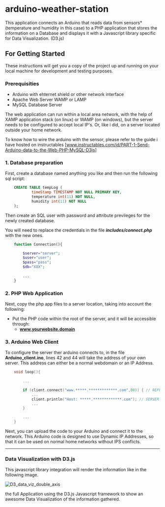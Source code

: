 # arduino-weather-station

This application connects an Arduino that reads data from sensors* (temperature and humidity in this case) to a PHP application that stores the information on a Database and displays it with a Javascript library specific for Data Visualization. (D3.js)


## For Getting Started

These instructions will get you a copy of the project up and running on your local machine for development and testing purposes.

### Prerequisities

- Arduino with ehternet shield or other network interface
- Apache Web Server WAMP or LAMP
- MySQL Database Server

The web application can run within a local area network, with the help of XAMP application stack (on linux) or WAMP (on windows), but the server needs to be configured to accept local IP's. Or, like i did, on a server located outside your home network.

To know how to wire the arduino with the sensor, please refer to the guide i have hosted on instructables [www.instructables.com/id/PART-1-Send-Arduino-data-to-the-Web-PHP-MySQL-D3js]

[www.instructables.com/id/PART-1-Send-Arduino-data-to-the-Web-PHP-MySQL-D3js]:http://www.instructables.com/id/PART-1-Send-Arduino-data-to-the-Web-PHP-MySQL-D3js/

### 1. Database preparation

First, create a database named anything you like and then run the following sql script:

```sql
	CREATE TABLE tempLog (
			timeStamp TIMESTAMP NOT NULL PRIMARY KEY,
			temperature int(11) NOT NULL,
			humidity int(11) NOT NULL
	);
```
Then create an SQL user with password and attribute previleges for the newly created database. 

You will need to replace the credentials in the file ***includes/connect.php*** with the new ones.
```php
	function Connection(){

		$server="server";
		$user="user";
		$pass="pass";
		$db="XXX";
		
		...
	}
```

### 2. PHP Web Application

Next, copy the php app files to a server location, taking into account the following:

- Put the PHP code within the root of the server, and it will be accessible through:
	- **www.yourwebsite.domain**


### 3. Arduino Web Client

To configure the server ther arduino connects to, in the file **Arduino_client.ino**, lines 42 and 44 will take the address of your own server. This address can either be a normal webdomain or an IP Address.

```C
	void loop(){
	
		...

		if (client.connect("www.*****.*************.com",80)) { // REPLACE WITH YOUR SERVER ADDRESS
			... 
			client.println("Host: *****.*************.com"); // SERVER ADDRESS HERE TOO
			... 
		} 

		...
	}
```

Next, you can upload the code to your Arduino and connect it to the network. This Arduino code is designed to use Dynamic IP Addresses, so that it can be used on normal home networks without IPS conflicts.

---

### Data Visualization with D3.js

This javascript library integration will render the information like in the following image.

![D3_data_viz_double_axis](https://cloud.githubusercontent.com/assets/4175297/18608876/ee4fdffe-7cec-11e6-9d6e-60c883305128.png)

the full Application using the D3.js Javascript framework to show an awesome Data Visualization of the information gathered.


